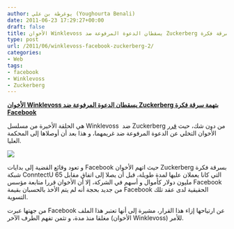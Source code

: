 ```yaml
---
author: يوغرطة بن علي (Youghourta Benali)
date: 2011-06-23 17:29:27+00:00
draft: false
title: الأخوان Winklevoss يسقطان الدعوة المرفوعة ضد Zuckerberg بتهمة سرقة فكرة Facebook
type: post
url: /2011/06/winklevoss-facebook-zuckerberg-2/
categories:
- Web
tags:
- facebook
- Winklevoss
- Zuckerberg
---
```


[**الأخوان Winklevoss يسقطان الدعوة المرفوعة ضد Zuckerberg بتهمة سرقة فكرة Facebook**](https://www.it-scoop.com/2011/06/winklevoss-facebook-zuckerberg-2)


هي الحلقة الأخيرة من مسلسل Winklevoss  ضد Zuckerberg من دون شك، حيث [قرر](http://www.theaustralian.com.au/news/world/winklevoss-twins-end-their-legal-battle-against-facebook-founder-mark-zuckerberg/story-e6frg6so-1226080509481) الأخوان التخلي عن الدعوة المرفوعة ضد غريمهما، و هذا بعد أن أوصلاها إلى المحكمة العليا.

[![](https://www.it-scoop.com/wp-content/uploads/2011/06/facebook-connectu.jpg)
](https://www.it-scoop.com/2011/06/winklevoss-facebook-zuckerberg-2)



و تعود وقائع القضية إلى بدايات Facebook حيث اتهم الأخوان Zuckerberg بسرقة فكرة شبكة ConntectU التي كانا يعملان عليها لمدة طويلة، قبل أن يصلا إلى اتفاق مقابل 65 مليون دولار كأموال و أسهم في الشركة، إلا أن الأخوان قررا متابعة مؤسس Facebook من جديد بحجة أنه لم يتم الأخذ بالحسبان بقيمة Facebook الحقيقية لدى عقد تلك التسوية.

من جهتها عبرت Facebook عن ارتياحها إزاء هذا القرار، مشيرة إلى أنها تعتبر هذا الملف مغلقا منذ مدة، و تثمن تفهم الطرف الآخر (الأخوان Winklevoss) للأمر.

